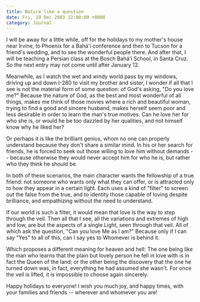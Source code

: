 ```yaml
---
title: Nature like a question
date: Fri, 19 Dec 2003 12:00:00 +0000
category: Journal
---
```


I will be away for a little while, off for the holidays to my mother's
house near Irvine, to Phoenix for a Bahá'í conference and then to Tucson
for a friend's wedding, and to see the wonderful people there.  And
after that, I will be teaching a Persian class at the Bosch Bahá'í
School, in Santa Cruz.  So the next entry may not come until after
January 12.

Meanwhile, as I watch the wet and windy world pass by my windows,
driving up and down I-280 to visit my brother and sister, I wonder if
all that I see is not the material form of some question: of God's
asking, "Do you love me?"  Because the nature of God, as the best and
most wonderful of all things, makes me think of those movies where a
rich and beautiful woman, trying to find a good and sincere husband,
makes herself seem poor and less desirable in order to learn the man's
true motives.  Can he love her for who she is, or would he be too
dazzled by her qualities, and not himself know why he liked her?

Or perhaps it is like the brilliant genius, whom no one can properly
understand because they don't share a similar mind.  In his or her
search for friends, he is forced to seek out those willing to love him
without demands -- because otherwise they would never accept him for who
he is, but rather who they think he should be.

In both of these scenarios, the main character wants the fellowship of a
true friend: not someone who wants only what they can offer, or is
attracted only to how they appear in a certain light.  Each uses a kind
of "filter" to screen out the false from the true, and to identity those
capable of loving despite brilliance, and empathizing without the need
to understand.

If our world is such a filter, it would mean that love is the way to
step through the veil.  Then all that I see, all the variations and
extremes of high and low, are but the aspects of a single Light, seen
through that veil.  All of which ask the question, "Can you love Me as I
am?"  Because only if I can say "Yes" to all of this, can I say yes to
Whomever is behind it.

Which proposes a different meaning for heaven and hell: The one being
like the man who learns that the plain but lovely person he fell in love
with is in fact the Queen of the land; or the other being the discovery
that the one he turned down was, in fact, everything he had assumed she
wasn't.  For once the veil is lifted, it is impossible to choose again
sincerely.

Happy holidays to everyone!  I wish you much joy, and happy times, with
your families and friends -- wherever and whomever you are!


